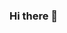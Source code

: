 ### Hi there 👋

<!--
**andyargg/andyargg** is a ✨ _special_ ✨ repository because its `README.md` (this file) appears on your GitHub profile.

Here are some ideas to get you started:


- 🌱 I’m currently learning web design 
- 🤔 I’m looking for help with learning more about programming and have a job for in the future

-->
